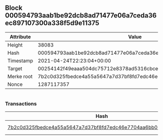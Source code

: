 ## Block 000594793aab1be92dcb8ad71477e06a7ceda36ec897107300a338f5d9e11375

Attribute | Value
--- | ---
Height | 38083
Hash | 000594793aab1be92dcb8ad71477e06a7ceda36ec897107300a338f5d9e11375
Timestamp | 2021-04-24T22:23:04+00:00
Target | 00254142f49eaaa504dc75712e8378ad5316cbcead634704b3734b6271167cc4
Merke root | 7b2c0d325fbedce4a55a5647a7d37bf8fd7edc46e7704aa6bb0b2401e6807fa2
Nonce | 1287117357

```

```

### Transactions

Hash | Amount
--- | ---
[7b2c0d325fbedce4a55a5647a7d37bf8fd7edc46e7704aa6bb0b2401e6807fa2](7b2c0d325fbedce4a55a5647a7d37bf8fd7edc46e7704aa6bb0b2401e6807fa2.md) | 10.00000000 SKEPTI 
